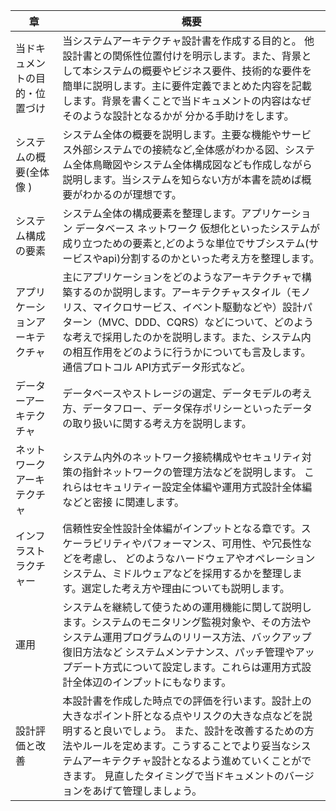 | 章               | 概要                                                                                                                                                                             |
|-----------------|--------------------------------------------------------------------------------------------------------------------------------------------------------------------------------|
| 当ドキュメントの目的・位置づけ | 当システムアーキテクチャ設計書を作成する目的と。 他設計書との関係性位置付けを明示します。また、背景として本システムの概要やビジネス要件、技術的な要件を簡単に説明します。主に要件定義でまとめた内容を記載します。背景を書くことで当ドキュメントの内容はなぜそのような設計となるかが 分かる手助けをします。                         |      
| システムの概要(全体像 )   | システム全体の概要を説明します。主要な機能やサービス外部システムでの接続など,全体感がわかる図、システム全体鳥瞰図やシステム全体構成図なども作成しながら説明します。当システムを知らない方が本書を読めば概要がわかるのが理想です。                                                              |   
| システム構成の要素       | システム全体の構成要素を整理します。アプリケーション データベース ネットワーク 仮想化といったシステムが成り立つための要素と,どのような単位でサブシステム(サービスやapi)分割するのかといった考え方を整理します。                                                                   |
| アプリケーションアーキテクチャ | 主にアプリケーションをどのようなアーキテクチャで構築するのか説明します。アーキテクチャスタイル（モノリス、マイクロサービス、イベント駆動などや）設計パターン（MVC、DDD、CQRS）などについて、どのような考えで採用したのかを説明します。また、システム内の相互作用をどのように行うかについても言及します。通信プロトコル API方式データ形式など。 |
| データーアーキテクチャ     | データベースやストレージの選定、データモデルの考え方、データフロー、データ保存ポリシーといったデータの取り扱いに関する考え方を説明します。                                                                                                          |
| ネットワークアーキテクチャ   | システム内外のネットワーク接続構成やセキュリティ対策の指針ネットワークの管理方法などを説明します。 これらはセキュリティー設定全体編や運用方式設計全体編などと密接 に関連します。                                                                                      |
| インフラストラクチャー     | 信頼性安全性設計全体編がインプットとなる章です。スケーラビリティやパフォーマンス、可用性、や冗長性などを考慮し、 どのようなハードウェアやオペレーションシステム、ミドルウェアなどを採用するかを整理します。選定した考え方や理由についても説明します。                                                    |
| 運用              | システムを継続して使うための運用機能に関して説明します。システムのモニタリング監視対象や、その方法やシステム運用プログラムのリリース方法、バックアップ復旧方法など システムメンテナンス、パッチ管理やアップデート方式について設定します。これらは運用方式設計全体辺のインプットにもなります。                                |
| 設計評価と改善         | 本設計書を作成した時点での評価を行います。設計上の大きなポイント肝となる点やリスクの大きな点などを説明すると良いでしょう。 また、設計を改善するための方法やルールを定めます。こうすることでより妥当なシステムアーキテクチャ設計となるよう進めていくことができます。 見直したタイミングで当ドキュメントのバージョンをあげて管理しましょう。         |  あ